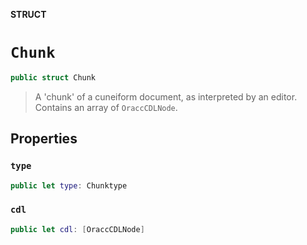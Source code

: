 **STRUCT**

# `Chunk`

```swift
public struct Chunk
```

> A 'chunk' of a cuneiform document, as interpreted by an editor. Contains an array of `OraccCDLNode`.

## Properties
### `type`

```swift
public let type: Chunktype
```

### `cdl`

```swift
public let cdl: [OraccCDLNode]
```

